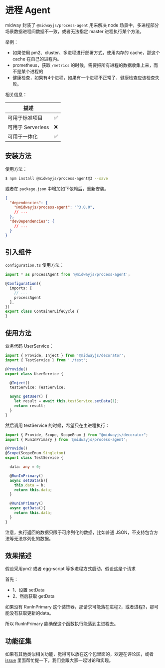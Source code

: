 # 进程 Agent

midway 封装了 `@midwayjs/process-agent` 用来解决 node 场景中，多进程部分场景数据进程间数据不一致，或者无法指定 master 进程执行某个方法。


举例：

- 如果使用 pm2、cluster、多进程进行部署方式，使用内存的 cache，那这个 cache 在自己的进程内。
- prometheus，获取 `/metrics` 的时候，需要把所有进程的数据收集上来，而不是某个进程的
- 健康检查，如果有4个进程，如果有一个进程不正常了，健康检查应该检查失败。



相关信息：

| 描述              |      |
| ----------------- | ---- |
| 可用于标准项目    | ✅    |
| 可用于 Serverless | ❌    |
| 可用于一体化      | ✅    |



## 安装方法

使用方法：

```bash
$ npm install @midwayjs/process-agent@3 --save
```

或者在 `package.json` 中增加如下依赖后，重新安装。

```json
{
  "dependencies": {
    "@midwayjs/process-agent": "^3.0.0",
    // ...
  },
  "devDependencies": {
    // ...
  }
}
```



## 引入组件

`configuration.ts` 使用方法：

```typescript
import * as processAgent from '@midwayjs/process-agent';

@Configuration({
  imports: [
    // ...
    processAgent
  ],
})
export class ContainerLifeCycle {
}

```
## 使用方法

业务代码 UserService：

```typescript
import { Provide, Inject } from '@midwayjs/decorator';
import { TestService } from './test';

@Provide()
export class UserService {

  @Inject()
  testService: TestService;

  async getUser() {
    let result = await this.testService.setData(1);
    return result;
  }
}

```
然后调用 testService 的时候，希望只在主进程执行：

```typescript
import { Provide, Scope, ScopeEnum } from "@midwayjs/decorator";
import { RunInPrimary } from '@midwayjs/process-agent';

@Provide()
@Scope(ScopeEnum.Singleton)
export class TestService {

  data: any = 0;

  @RunInPrimary()
  async setData(b){
    this.data = b;
    return this.data;
  }

  @RunInPrimary()
  async getData(){
    return this.data;
  }
}

```
注意，执行返回的数据只限于可序列化的数据，比如普通 JSON，不支持包含方法等无法序列化的数据。


## 效果描述
假设采用pm2 或者 egg-script 等多进程方式启动，假设这是个请求

首先：

- 1、设置 setData
- 2、然后获取 getData


如果没有 RunInPrimary 这个装饰器，那请求可能落在进程2，或者进程3，那可能没有获取更新的data。

所以 RunInPrimary 能确保这个函数执行能落到主进程去。


## 功能征集
如果有其他类似相关功能，觉得可以放在这个包里面的，欢迎在评论区，或者 [issue](https://github.com/midwayjs/midway/issues) 里面帮忙提一下，我们会跟大家一起讨论和实现。

